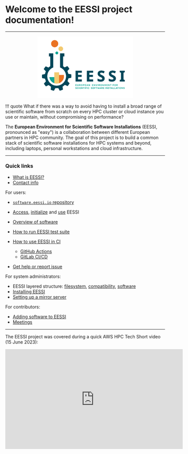 # Welcome to the EESSI project documentation!

---

<p align="center">
  <img width="60%" src="img/logos/EESSI_logo_horizontal.jpg" alt="EESSI logo">
</p>

!!! quote
    What if there was a way to avoid having to install a broad range of scientific software from scratch on every HPC cluster or cloud instance you use or maintain, without compromising on performance?

The **European Environment for Scientific Software Installations** (EESSI, pronounced as "easy") is a collaboration between different European partners in HPC community. The goal of this project is to build a common stack of scientific software installations for HPC systems and beyond, including laptops,
personal workstations and cloud infrastructure.


---


### Quick links

* [What is EESSI?](overview.md)
* [Contact info](contact.md)

For users:

* [`software.eessi.io` repository](repositories/software.eessi.io.md)
* [Access](getting_access/is_eessi_accessible.md), [initialize](using_eessi/setting_up_environment.md) and [use](using_eessi/basic_commands.md) EESSI
* [Overview of software](available_software/overview.md)
* [How to run EESSI test suite](test-suite/index.md)
* [How to use EESSI in CI](using_eessi/eessi_in_ci.md)

  * [GitHub Actions](using_eessi/eessi_in_ci/#the-eessi-github-action)
  * [GitLab CI/CD](using_eessi/eessi_in_ci/#the-eessi-gitlab-cicd-component)

* [Get help or report issue](support.md)
  
For system administrators:

* EESSI layered structure: [filesystem](filesystem_layer.md), [compatibility](compatibility_layer.md), [software](software_layer.md)
* [Installing EESSI](getting_access/native_installation.md)
* [Setting up a mirror server](filesystem_layer/stratum1.md)

For contributors:

* [Adding software to EESSI](adding_software/overview.md)
* [Meetings](meetings.md)


---

The EESSI project was covered during a quick AWS HPC Tech Short video (15 June 2023):

<div align="center"><iframe width="560" height="315" src="https://www.youtube.com/embed/Fzv4ieiI1jo" title="YouTube video player" frameborder="0" allow="accelerometer; autoplay; clipboard-write; encrypted-media; gyroscope; picture-in-picture" allowfullscreen></iframe></div>
